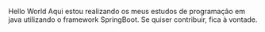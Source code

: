 Hello World
Aqui estou realizando os meus estudos de programação em java utilizando o framework SpringBoot.
Se quiser contribuir, fica à vontade.
